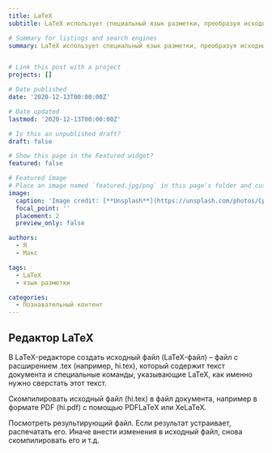 ```yaml
---
title: LaTeX
subtitle: LaTeX использует специальный язык разметки, преобразуя исходный текст вместе с его разметкой в документ высокого качества. Аналогичным образом формируются веб-страницы. Исходный текст записывается с помощью языка HTML, а браузер открывает эту страницу уже во всей красе — с различными цветами, шрифтами, размерами и т.д.

# Summary for listings and search engines
summary: LaTeX использует специальный язык разметки, преобразуя исходный текст вместе с его разметкой в документ высокого качества. Аналогичным образом формируются веб-страницы. Исходный текст записывается с помощью языка HTML, а браузер открывает эту страницу уже во всей красе — с различными цветами, шрифтами, размерами и т.д.


# Link this post with a project
projects: []

# Date published
date: '2020-12-13T00:00:00Z'

# Date updated
lastmod: '2020-12-13T00:00:00Z'

# Is this an unpublished draft?
draft: false

# Show this page in the Featured widget?
featured: false

# Featured image
# Place an image named `featured.jpg/png` in this page's folder and customize its options here.
image:
  caption: 'Image credit: [**Unsplash**](https://unsplash.com/photos/CpkOjOcXdUY)'
  focal_point: ''
  placement: 2
  preview_only: false

authors:
  - Я
  - Макс

tags:
  - LaTeX
  - язык разметки

categories:
  - Познавательный контент
---
```



## Редактор LaTeX

В LaTeX-редакторе создать исходный файл (LaTeX-файл) – файл с расширением .tex (например, hi.tex), который содержит текст документа и специальные команды, указывающие LaTeX, как именно нужно сверстать этот текст.

Скомпилировать исходный файл (hi.tex) в файл документа, например в формате PDF (hi.pdf) с помощью PDFLaTeX или XeLaTeX.

Посмотреть результирующий файл. Если результат устраивает, распечатать его. Иначе внести изменения в исходный файл, снова скомпилировать его и т.д.
